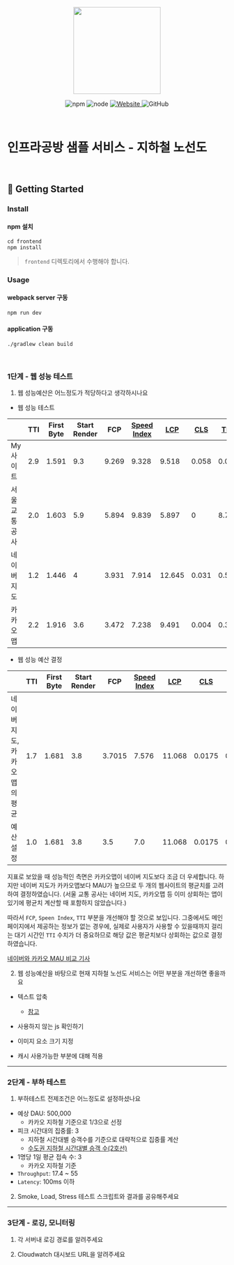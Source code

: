 <p align="center">
    <img width="200px;" src="https://raw.githubusercontent.com/woowacourse/atdd-subway-admin-frontend/master/images/main_logo.png"/>
</p>
<p align="center">
  <img alt="npm" src="https://img.shields.io/badge/npm-%3E%3D%205.5.0-blue">
  <img alt="node" src="https://img.shields.io/badge/node-%3E%3D%209.3.0-blue">
  <a href="https://edu.nextstep.camp/c/R89PYi5H" alt="nextstep atdd">
    <img alt="Website" src="https://img.shields.io/website?url=https%3A%2F%2Fedu.nextstep.camp%2Fc%2FR89PYi5H">
  </a>
  <img alt="GitHub" src="https://img.shields.io/github/license/next-step/atdd-subway-service">
</p>

<br>

# 인프라공방 샘플 서비스 - 지하철 노선도

<br>

## 🚀 Getting Started

### Install
#### npm 설치
```
cd frontend
npm install
```
> `frontend` 디렉토리에서 수행해야 합니다.

### Usage
#### webpack server 구동
```
npm run dev
```
#### application 구동
```
./gradlew clean build
```
<br>


### 1단계 - 웹 성능 테스트
1. 웹 성능예산은 어느정도가 적당하다고 생각하시나요

- 웹 성능 테스트

|                  | TTI | First Byte | Start Render | FCP    | [Speed Index](https://docs.webpagetest.org/metrics/speedindex/) | [LCP](https://www.webpagetest.org/vitals.php?test=220622_BiDc7X_EFY&run=2&cached=0#lcp) | [CLS](https://www.webpagetest.org/vitals.php?test=220622_BiDc7X_EFY&run=2&cached=0#cls) | [TBT](https://www.webpagetest.org/vitals.php?test=220622_BiDc7X_EFY&run=2&cached=0#tbt) | Total Bytes |
|------------------|-----|---------| ------ | ------ | ------------------------------------------------------------ | ------------------------------------------------------------ | ------------------------------------------------------------ | ------------------------------------------------------------ | ----------- |
| My 사이트           | 2.9 | 1.591   | 9.3  | 9.269  | 9.328 | 9.518  | 0.058  | 0.018 | 2,462  |
| 서울 교통 공사         | 2.0 | 1.603   | 5.9  | 5.894  | 9.839 | 5.897  | 0      | 8.787 | 1,064  |
| 네이버 지도           | 1.2 | 1.446   | 4    | 3.931  | 7.914 | 12.645 | 0.031  | 0.528 | 990    |
| 카카오맵             | 2.2 | 1.916   | 3.6  | 3.472  | 7.238 | 9.491  | 0.004  | 0.396 | 1,403  |


- 웹 성능 예산 결정

|                  | TTI | First Byte | Start Render | FCP    | [Speed Index](https://docs.webpagetest.org/metrics/speedindex/) | [LCP](https://www.webpagetest.org/vitals.php?test=220622_BiDc7X_EFY&run=2&cached=0#lcp) | [CLS](https://www.webpagetest.org/vitals.php?test=220622_BiDc7X_EFY&run=2&cached=0#cls) | [TBT](https://www.webpagetest.org/vitals.php?test=220622_BiDc7X_EFY&run=2&cached=0#tbt) | Total Bytes |
|------------------|-----|---------| ------ | ------ | ------------------------------------------------------------ | ------------------------------------------------------------ | ------------------------------------------------------------ | ------------------------------------------------------------ | ----------- |
| 네이버 지도, 카카오맵의 평균 | 1.7 | 1.681   | 3.8  | 3.7015 | 7.576 | 11.068 | 0.0175 | 0.462 | 1196.5 |
| 예산 설정            | 1.0 | 1.681   | 3.8  | 3.5 | 7.0 | 11.068 | 0.0175 | 0.462 | 1196.5 |

지표로 보았을 때 성능적인 측면은 카카오맵이 네이버 지도보다 조금 더 우세합니다. 
하지만 네이버 지도가 카카오맵보다 MAU가 높으므로 두 개의 웹사이트의 평균치를 고려하여 결정하였습니다.
(서울 교통 공사는 네이버 지도, 카카오맵 등 이미 상회하는 앱이 있기에 평균치 계산할 때 포함하지 않았습니다.)

따라서 `FCP`, `Speen Index`, `TTI` 부분을 개선해야 할 것으로 보입니다.
그중에서도 메인 페이지에서 제공하는 정보가 없는 경우에, 실제로 사용자가 사용할 수 있을때까지 걸리는 대기 시간인 
`TTI` 수치가 더 중요하므로 해당 값은 평균치보다 상회하는 값으로 결정하였습니다.  

[네이버와 카카오 MAU 비교 기사](https://www.techm.kr/news/articleView.html?idxno=73273)

2. 웹 성능예산을 바탕으로 현재 지하철 노선도 서비스는 어떤 부분을 개선하면 좋을까요

- 텍스트 압축
  - [참고](https://gitabout.com/18)

- 사용하지 않는 js 확인하기
- 이미지 요소 크기 지정 
- 캐시 사용가능한 부분에 대해 적용 

---

### 2단계 - 부하 테스트 
1. 부하테스트 전제조건은 어느정도로 설정하셨나요

- 예상 DAU: 500,000 
  - 카카오 지하철 기준으로 1/3으로 선정
- 피크 시간대의 집중률: 3
  - 지하철 시간대별 승객수를 기준으로 대략적으로 집중률 계산
  - [수도권 지하철 시간대별 승객 수(2호선)](https://insfiler.com/detail/rt_subway_time-0003) 
- 1명당 1일 평균 접속 수: 3 
  - 카카오 지하철 기준
- `Throughput`: 17.4 ~ 55
- `Latency`: 100ms 이하

2. Smoke, Load, Stress 테스트 스크립트와 결과를 공유해주세요

---

### 3단계 - 로깅, 모니터링
1. 각 서버내 로깅 경로를 알려주세요

2. Cloudwatch 대시보드 URL을 알려주세요
